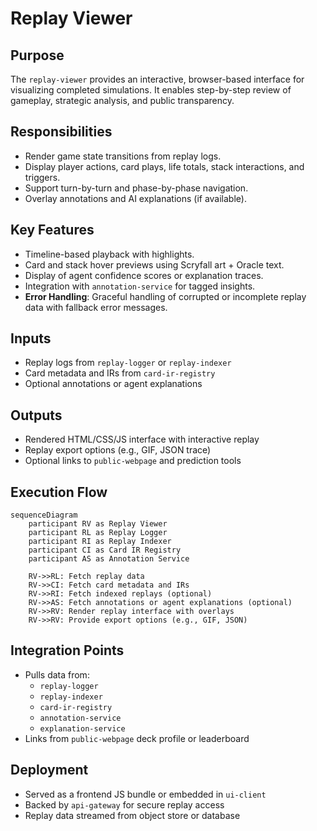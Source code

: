
# Replay Viewer

## Purpose
The `replay-viewer` provides an interactive, browser-based interface for visualizing completed simulations. It enables step-by-step review of gameplay, strategic analysis, and public transparency.

## Responsibilities
- Render game state transitions from replay logs.
- Display player actions, card plays, life totals, stack interactions, and triggers.
- Support turn-by-turn and phase-by-phase navigation.
- Overlay annotations and AI explanations (if available).

## Key Features
- Timeline-based playback with highlights.
- Card and stack hover previews using Scryfall art + Oracle text.
- Display of agent confidence scores or explanation traces.
- Integration with `annotation-service` for tagged insights.
- **Error Handling**: Graceful handling of corrupted or incomplete replay data with fallback error messages.

## Inputs
- Replay logs from `replay-logger` or `replay-indexer`
- Card metadata and IRs from `card-ir-registry`
- Optional annotations or agent explanations

## Outputs
- Rendered HTML/CSS/JS interface with interactive replay
- Replay export options (e.g., GIF, JSON trace)
- Optional links to `public-webpage` and prediction tools

## Execution Flow
```mermaid
sequenceDiagram
    participant RV as Replay Viewer
    participant RL as Replay Logger
    participant RI as Replay Indexer
    participant CI as Card IR Registry
    participant AS as Annotation Service

    RV->>RL: Fetch replay data
    RV->>CI: Fetch card metadata and IRs
    RV->>RI: Fetch indexed replays (optional)
    RV->>AS: Fetch annotations or agent explanations (optional)
    RV->>RV: Render replay interface with overlays
    RV->>RV: Provide export options (e.g., GIF, JSON)
```

## Integration Points
- Pulls data from:
   - `replay-logger`
   - `replay-indexer`
   - `card-ir-registry`
   - `annotation-service`
   - `explanation-service`
- Links from `public-webpage` deck profile or leaderboard

## Deployment
- Served as a frontend JS bundle or embedded in `ui-client`
- Backed by `api-gateway` for secure replay access
- Replay data streamed from object store or database
